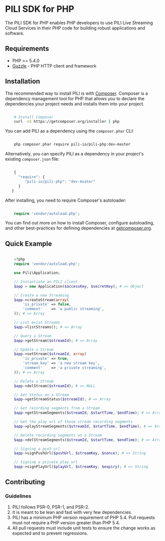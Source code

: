 # PILI SDK for PHP

The PILI SDK for PHP enables PHP developers to use PILI Live Streaming Cloud Services in their PHP code for building robust applications and software.


## Requirements

- PHP >= 5.4.0
- [Guzzle](https://github.com/guzzle/guzzle) - PHP HTTP client and framework

## Installation

The recommended way to install PILI is with [Composer](http://getcomposer.org). 
Composer is a dependency management tool for PHP that allows you to declare the 
dependencies your project needs and installs them into your project.

```bash

    # Install Composer
    curl -sS https://getcomposer.org/installer | php
```

You can add PILI as a dependency using the `composer.phar` CLI:

```bash

    php composer.phar require pili-io/pili-php:dev-master
```

Alternatively, you can specify PILI as a dependency in your project's
existing `composer.json` file:

```js

    {
      "require": {
         "pili-io/pili-php": "dev-msater"
      }
   }
 ```

After installing, you need to require Composer's autoloader:

```php

    require 'vendor/autoload.php';
```

You can find out more on how to install Composer, configure autoloading, and
other best-practices for defining dependencies at [getcomposer.org](http://getcomposer.org).


## Quick Example

```php

    <?php
    require 'vendor/autoload.php';

    use Pili\Application;

    // Instantiate an PILI client
    $app = new Application($accessKey, $secretKey); # => Object

    // Create a new Streaming
    $app->createStream(array(
        'is_private' => false, 
        'comment'    => 'a public streaming',
    )); # => Array

    // List exist Streams
    $app->listStreams(); # => Array

    // Query a Stream
    $app->getStream($streamId); # => Array

    // Update a Stream
    $app->setStream($streamId, array(
        'is_private' => true, 
        'stream_key' => 'a new stream key', 
        'comment'    => 'a private streaming',
    )); # => Array

    // Delete a Stream
    $app->delStream($streamId); # => NULL

    // Get Status on a Stream
    $app->getStreamStatus($streamId); # => Array

    // Get recording segments from a Stream
    $app->getStreamSegments($streamId, $startTime, $endTime); # => Array

    // Get the play url of those stream recording segments
    $app->playStreamSegments($streamId, $startTime, $endTime); # => Array

    // Delete recording segments on a Stream
    $app->delStreamSegments($streamId, $startTime, $endTime); # => Array

    // Signing a push url
    $app->signPushUrl($pushUrl, $streamKey, $nonce); # => String

    // Signing a private play url
    $app->signPlayUrl($playUrl, $streamKey, $expiry); # => String
```


## Contributing

### Guidelines

1. PILI follows PSR-0, PSR-1, and PSR-2.
2. It is meant to be lean and fast with very few dependencies.
3. PILI has a minimum PHP version requirement of PHP 5.4. Pull requests must
   not require a PHP version greater than PHP 5.4.
4. All pull requests must include unit tests to ensure the change works as
   expected and to prevent regressions.
